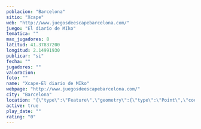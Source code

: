 ```yaml
---
poblacion: "Barcelona"
sitio: "Xcape"
web: "http://www.juegosdeescapebarcelona.com/"
juego: "El diario de MIko"
tematica: ""
max_jugadores: 8
latitud: 41.37837200
longitud: 2.14991930
publicar: "si"
fecha: ""
jugadores: ""
valoracion: 
foto: ""
name: "Xcape-El diario de MIko"
webpage: "http://www.juegosdeescapebarcelona.com/"
city: "Barcelona"
location: "{\"type\":\"Feature\",\"geometry\":{\"type\":\"Point\",\"coordinates\":[2.1499193,41.378372]}}"
active: true
play_date: ""
rating: "0"
---
```

